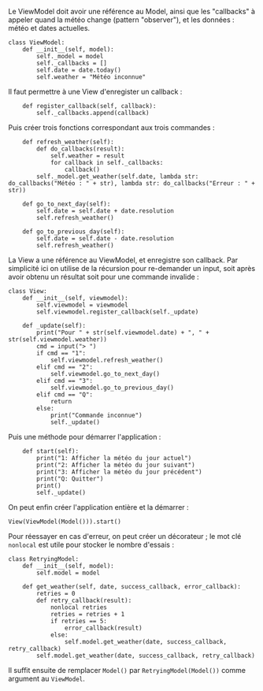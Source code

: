 Le ViewModel doit avoir une référence au Model, ainsi que les "callbacks" à appeler quand la météo change (pattern "observer"),
et les données : météo et dates actuelles.

```
class ViewModel:
    def __init__(self, model):
        self._model = model
        self._callbacks = []
        self.date = date.today()
        self.weather = "Météo inconnue"
```

Il faut permettre à une View d'enregister un callback :

```
    def register_callback(self, callback):
        self._callbacks.append(callback)
```

Puis créer trois fonctions correspondant aux trois commandes :

```
    def refresh_weather(self):
        def do_callbacks(result):
            self.weather = result
            for callback in self._callbacks:
                callback()
        self._model.get_weather(self.date, lambda str: do_callbacks("Météo : " + str), lambda str: do_callbacks("Erreur : " + str))

    def go_to_next_day(self):
        self.date = self.date + date.resolution
        self.refresh_weather()

    def go_to_previous_day(self):
        self.date = self.date - date.resolution
        self.refresh_weather()
```

La View a une référence au ViewModel, et enregistre son callback. Par simplicité ici on utilise de la récursion pour re-demander un input,
soit après avoir obtenu un résultat soit pour une commande invalide :

```
class View:
    def __init__(self, viewmodel):
        self.viewmodel = viewmodel
        self.viewmodel.register_callback(self._update)

    def _update(self):
        print("Pour " + str(self.viewmodel.date) + ", " + str(self.viewmodel.weather))
        cmd = input("> ")
        if cmd == "1":
            self.viewmodel.refresh_weather()
        elif cmd == "2":
            self.viewmodel.go_to_next_day()
        elif cmd == "3":
            self.viewmodel.go_to_previous_day()
        elif cmd == "Q":
            return
        else:
            print("Commande inconnue")
            self._update()
```

Puis une méthode pour démarrer l'application :

```
    def start(self):
        print("1: Afficher la météo du jour actuel")
        print("2: Afficher la météo du jour suivant")
        print("3: Afficher la météo du jour précédent")
        print("Q: Quitter")
        print()
        self._update()
```

On peut enfin créer l'application entière et la démarrer :

```
View(ViewModel(Model())).start()
```


Pour réessayer en cas d'erreur, on peut créer un décorateur ; le mot clé `nonlocal` est utile pour stocker le nombre d'essais :

```
class RetryingModel:
    def __init__(self, model):
        self.model = model

    def get_weather(self, date, success_callback, error_callback):
        retries = 0
        def retry_callback(result):
            nonlocal retries
            retries = retries + 1
            if retries == 5:
                error_callback(result)
            else:
                self.model.get_weather(date, success_callback, retry_callback)
        self.model.get_weather(date, success_callback, retry_callback)
```

Il suffit ensuite de remplacer `Model()` par `RetryingModel(Model())` comme argument au `ViewModel`.
